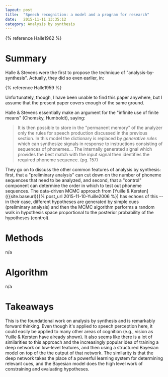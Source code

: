 ```yaml
---
layout: post
title:  "Speech recognition: a model and a program for research"
date:   2015-11-11 13:35:12
category: Analysis by synthesis
---
```


{% reference Halle1962 %}

# Summary

Halle & Stevens were the first to propose the technique of "analysis-by-synthesis". Actually, they did so even earlier, in:

{% reference Halle1959 %}

Unfortunately, though, I have been unable to find this paper anywhere, but I assume that the present paper covers enough of the same ground.

Halle & Stevens essentially make an argument for the "infinite use of finite means" (Chomsky, Humboldt), saying:

> It is then possible to store in the "permanent memory" of the analyzer only the rules for speech production discussed in the previous section. In this model the dictionary is replaced by *generative rules* which can synthesize signals in response to instructions consisting of sequences of phonemes... The internally generated signal which provides the best match with the input signal then identifies the required phoneme sequence. (pg. 157)

They go on to discuss the other common features of analysis by synthesis: first, that a "preliminary analysis" can cut down on the number of phoneme sequences that need to be analyzed, and second, that a "control" component can determine the order in which to test out phoneme sequences. The data-driven MCMC approach from [Yuille & Kersten]({{site.baseurl}}{% post_url 2015-11-10-Yuille2006 %}) has echoes of this -- in their case, different hypotheses are generated by simple cues (preliminary analysis) and then the MCMC algorithm performs a random walk in hypothesis space proportional to the posterior probability of the hypotheses (control).

# Methods

n/a

# Algorithm

n/a

# Takeaways

This is the foundational work on analysis by synthesis and is remarkably forward thinking. Even though it's applied to speech perception here, it could easily be applied to many other areas of cognition (e.g., vision as Yuille & Kersten have already shown). It also seems like there is a lot of similarities to this approach and the increasingly popular idea of training a deep network on low-level features, and then using a structured Bayesian model on top of the the output of that network. The similarity is that the deep network takes the place of a powerful learning system for determining relevant cues, and the Bayesian model does the high level work of constraining and evaluating hypotheses.
